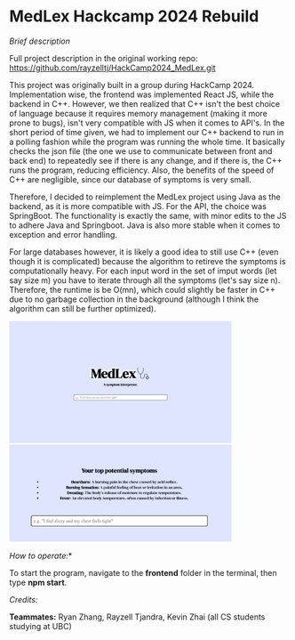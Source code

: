 # MedLex Hackcamp 2024 Rebuild

*Brief description*

Full project description in the original working repo: https://github.com/rayzelltj/HackCamp2024_MedLex.git

This project was originally built in a group during HackCamp 2024. Implementation wise, the frontend was implemented React JS, while the backend in C++. However, we then realized that C++ isn't the best choice of language because it requires memory management (making it more prone to bugs), isn't very compatible with JS when it comes to API's. In the short period of time given, we had to implement our C++ backend to run in a polling fashion while the program was running the whole time. It basically checks the json file (the one we use to communicate between front and back end) to repeatedly see if there is any change, and if there is, the C++ runs the program, reducing efficiency. Also, the benefits of the speed of C++ are negligible, since our database of symptoms is very small. 

Therefore, I decided to reimplement the MedLex project using Java as the backend, as it is more compatible with JS. For the API, the choice was SpringBoot. The functionality is exactly the same, with minor edits to the JS to adhere Java and Springboot. Java is also more stable when it comes to exception and error handling. 

For large databases however, it is likely a good idea to still use C++ (even though it is complicated) because the algorithm to retireve the symptoms is computationally heavy. For each input word in the set of imput words (let say size m) you have to iterate through all the symptoms (let's say size n). Therefore, the runtime is be O(mn), which could slightly be faster in C++ due to no garbage collection in the background (although I think the algorithm can still be further optimized).

<img src="Readme_images/Screenshot 2025-05-20 133510.png" alt="Gameplay Screenshot" width="400"/>

<img src="Readme_images/Screenshot 2025-05-20 133536.png" alt="Gameplay Screenshot" width="400"/>

*How to operate:**

To start the program, navigate to the **frontend** folder in the terminal, then type **npm start**.

*Credits:*

**Teammates:** Ryan Zhang, Rayzell Tjandra, Kevin Zhai (all CS students studying at UBC)
